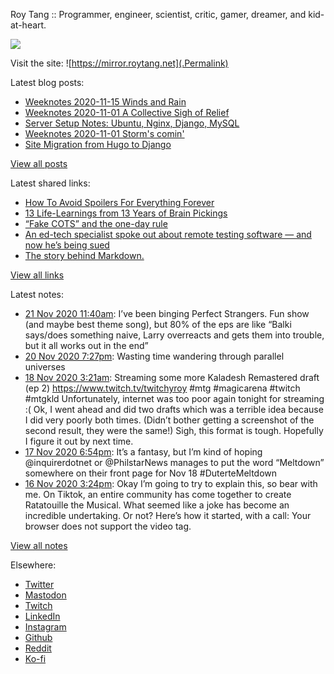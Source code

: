 Roy Tang :: Programmer, engineer, scientist, critic, gamer, dreamer, and kid-at-heart.

![](https://roytang.net/img/profile.jpg)

Visit the site: ![https://mirror.roytang.net](.Permalink)

Latest blog posts:
    

- [Weeknotes 2020-11-15 Winds and Rain](https://mirror.roytang.net/2020/11/weeknotes-2020-11-15/)
- [Weeknotes 2020-11-01 A Collective Sigh of Relief](https://mirror.roytang.net/2020/11/weeknotes-2020-11-08/)
- [Server Setup Notes: Ubuntu, Nginx, Django, MySQL](https://mirror.roytang.net/2020/11/server-setup-notes/)
- [Weeknotes 2020-11-01 Storm&#39;s comin&#39;](https://mirror.roytang.net/2020/11/weeknotes-2020-11-01/)
- [Site Migration from Hugo to Django](https://mirror.roytang.net/2020/10/site-migration-from-hugo-to-django/)

[View all posts](https://mirror.roytang.net/blog)

Latest shared links:
    

- [How To Avoid Spoilers For Everything Forever](https://mirror.roytang.net/2020/11/how-to-avoid-spoilers-for-everything-forever/)
- [13 Life-Learnings from 13 Years of Brain Pickings](https://mirror.roytang.net/2020/11/13-life-learnings-from-13-years-of-brain-pickings/)
- [“Fake COTS” and the one-day rule](https://mirror.roytang.net/2020/10/fake-cots-and-the-one-day-rule/)
- [An ed-tech specialist spoke out about remote testing software — and now he’s being sued](https://mirror.roytang.net/2020/10/an-ed-tech-specialist-spoke-out-about-remote-testing-software-and-now-hes-being-sued/)
- [The story behind Markdown.](https://mirror.roytang.net/2020/10/the-story-behind-markdown/)

[View all links](https://mirror.roytang.net/links)

Latest notes:
    

- [21 Nov 2020 11:40am](https://mirror.roytang.net/2020/11/1330113747550134277/): I&rsquo;ve been binging Perfect Strangers. Fun show (and maybe best theme song), but 80% of the eps are like &ldquo;Balki says/does something naive, Larry overreacts and gets them into trouble, but it all works out in the end&rdquo;
- [20 Nov 2020 7:27pm](https://mirror.roytang.net/2020/11/1329868993600004096/): Wasting time wandering through parallel universes
- [18 Nov 2020 3:21am](https://mirror.roytang.net/2020/11/1329022017753001988/): Streaming some more Kaladesh Remastered draft (ep 2) https://www.twitch.tv/twitchyroy #mtg #magicarena #twitch #mtgkld
Unfortunately, internet was too poor again tonight for streaming :(
Ok, I went ahead and did two drafts which was a terrible idea because I did very poorly both times. (Didn&rsquo;t bother getting a screenshot of the second result, they were the same!) Sigh, this format is tough. Hopefully I figure it out by next time.
- [17 Nov 2020 6:54pm](https://mirror.roytang.net/2020/11/1328773621007876096/): It&rsquo;s a fantasy, but I&rsquo;m kind of hoping @inquirerdotnet or @PhilstarNews manages to put the word &ldquo;Meltdown&rdquo; somewhere on their front page for Nov 18 #DuterteMeltdown
- [16 Nov 2020 3:24pm](https://mirror.roytang.net/2020/11/1328358247061831680/): Okay I&rsquo;m going to try to explain this, so bear with me. On Tiktok, an entire community has come together to create Ratatouille the Musical. What seemed like a joke has become an incredible undertaking. Or not? Here&rsquo;s how it started, with a call:
Your browser does not support the video tag.  

[View all notes](https://mirror.roytang.net/notes)

Elsewhere:

- [Twitter](https://twitter.com/roytang)
- [Mastodon](https://mastodon.technology/@roytang)
- [Twitch](https://twitch.tv/twitchyroy)
- [LinkedIn](https://www.linkedin.com/in/roytang)
- [Instagram](https://instagram.com/roytang0400)
- [Github](https://github.com/roytang)
- [Reddit](https://reddit.com/u/hungryroy)
- [Ko-fi](https://ko-fi.com/roytang)